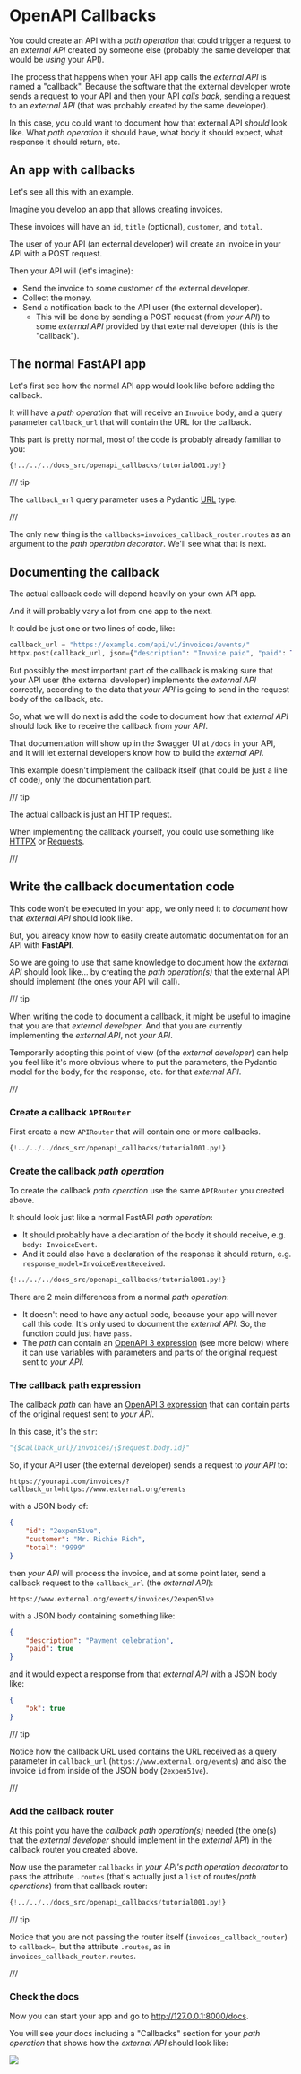 # OpenAPI Callbacks

You could create an API with a *path operation* that could trigger a request to an *external API* created by someone else (probably the same developer that would be *using* your API).

The process that happens when your API app calls the *external API* is named a "callback". Because the software that the external developer wrote sends a request to your API and then your API *calls back*, sending a request to an *external API* (that was probably created by the same developer).

In this case, you could want to document how that external API *should* look like. What *path operation* it should have, what body it should expect, what response it should return, etc.

## An app with callbacks

Let's see all this with an example.

Imagine you develop an app that allows creating invoices.

These invoices will have an `id`, `title` (optional), `customer`, and `total`.

The user of your API (an external developer) will create an invoice in your API with a POST request.

Then your API will (let's imagine):

* Send the invoice to some customer of the external developer.
* Collect the money.
* Send a notification back to the API user (the external developer).
    * This will be done by sending a POST request (from *your API*) to some *external API* provided by that external developer (this is the "callback").

## The normal **FastAPI** app

Let's first see how the normal API app would look like before adding the callback.

It will have a *path operation* that will receive an `Invoice` body, and a query parameter `callback_url` that will contain the URL for the callback.

This part is pretty normal, most of the code is probably already familiar to you:

```Python hl_lines="9-13  36-53"
{!../../../docs_src/openapi_callbacks/tutorial001.py!}
```

/// tip

The `callback_url` query parameter uses a Pydantic <a href="https://docs.pydantic.dev/latest/concepts/types/#urls" class="external-link" target="_blank">URL</a> type.

///

The only new thing is the `callbacks=invoices_callback_router.routes` as an argument to the *path operation decorator*. We'll see what that is next.

## Documenting the callback

The actual callback code will depend heavily on your own API app.

And it will probably vary a lot from one app to the next.

It could be just one or two lines of code, like:

```Python
callback_url = "https://example.com/api/v1/invoices/events/"
httpx.post(callback_url, json={"description": "Invoice paid", "paid": True})
```

But possibly the most important part of the callback is making sure that your API user (the external developer) implements the *external API* correctly, according to the data that *your API* is going to send in the request body of the callback, etc.

So, what we will do next is add the code to document how that *external API* should look like to receive the callback from *your API*.

That documentation will show up in the Swagger UI at `/docs` in your API, and it will let external developers know how to build the *external API*.

This example doesn't implement the callback itself (that could be just a line of code), only the documentation part.

/// tip

The actual callback is just an HTTP request.

When implementing the callback yourself, you could use something like <a href="https://www.python-httpx.org" class="external-link" target="_blank">HTTPX</a> or <a href="https://requests.readthedocs.io/" class="external-link" target="_blank">Requests</a>.

///

## Write the callback documentation code

This code won't be executed in your app, we only need it to *document* how that *external API* should look like.

But, you already know how to easily create automatic documentation for an API with **FastAPI**.

So we are going to use that same knowledge to document how the *external API* should look like... by creating the *path operation(s)* that the external API should implement (the ones your API will call).

/// tip

When writing the code to document a callback, it might be useful to imagine that you are that *external developer*. And that you are currently implementing the *external API*, not *your API*.

Temporarily adopting this point of view (of the *external developer*) can help you feel like it's more obvious where to put the parameters, the Pydantic model for the body, for the response, etc. for that *external API*.

///

### Create a callback `APIRouter`

First create a new `APIRouter` that will contain one or more callbacks.

```Python hl_lines="3  25"
{!../../../docs_src/openapi_callbacks/tutorial001.py!}
```

### Create the callback *path operation*

To create the callback *path operation* use the same `APIRouter` you created above.

It should look just like a normal FastAPI *path operation*:

* It should probably have a declaration of the body it should receive, e.g. `body: InvoiceEvent`.
* And it could also have a declaration of the response it should return, e.g. `response_model=InvoiceEventReceived`.

```Python hl_lines="16-18  21-22  28-32"
{!../../../docs_src/openapi_callbacks/tutorial001.py!}
```

There are 2 main differences from a normal *path operation*:

* It doesn't need to have any actual code, because your app will never call this code. It's only used to document the *external API*. So, the function could just have `pass`.
* The *path* can contain an <a href="https://github.com/OAI/OpenAPI-Specification/blob/master/versions/3.1.0.md#key-expression" class="external-link" target="_blank">OpenAPI 3 expression</a> (see more below) where it can use variables with parameters and parts of the original request sent to *your API*.

### The callback path expression

The callback *path* can have an <a href="https://github.com/OAI/OpenAPI-Specification/blob/master/versions/3.1.0.md#key-expression" class="external-link" target="_blank">OpenAPI 3 expression</a> that can contain parts of the original request sent to *your API*.

In this case, it's the `str`:

```Python
"{$callback_url}/invoices/{$request.body.id}"
```

So, if your API user (the external developer) sends a request to *your API* to:

```
https://yourapi.com/invoices/?callback_url=https://www.external.org/events
```

with a JSON body of:

```JSON
{
    "id": "2expen51ve",
    "customer": "Mr. Richie Rich",
    "total": "9999"
}
```

then *your API* will process the invoice, and at some point later, send a callback request to the `callback_url` (the *external API*):

```
https://www.external.org/events/invoices/2expen51ve
```

with a JSON body containing something like:

```JSON
{
    "description": "Payment celebration",
    "paid": true
}
```

and it would expect a response from that *external API* with a JSON body like:

```JSON
{
    "ok": true
}
```

/// tip

Notice how the callback URL used contains the URL received as a query parameter in `callback_url` (`https://www.external.org/events`) and also the invoice `id` from inside of the JSON body (`2expen51ve`).

///

### Add the callback router

At this point you have the *callback path operation(s)* needed (the one(s) that the *external developer*  should implement in the *external API*) in the callback router you created above.

Now use the parameter `callbacks` in *your API's path operation decorator* to pass the attribute `.routes` (that's actually just a `list` of routes/*path operations*) from that callback router:

```Python hl_lines="35"
{!../../../docs_src/openapi_callbacks/tutorial001.py!}
```

/// tip

Notice that you are not passing the router itself (`invoices_callback_router`) to `callback=`, but the attribute `.routes`, as in `invoices_callback_router.routes`.

///

### Check the docs

Now you can start your app and go to <a href="http://127.0.0.1:8000/docs" class="external-link" target="_blank">http://127.0.0.1:8000/docs</a>.

You will see your docs including a "Callbacks" section for your *path operation* that shows how the *external API* should look like:

<img src="/img/tutorial/openapi-callbacks/image01.png">
